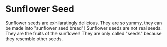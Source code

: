 # Sunflower Seed

Sunflower seeds are exhilaratingly delicious. They are so yummy, they can be
made into "sunflower seed bread"! Sunflower seeds are not real seeds. They are
the fruits of the sunflower! They are only called "seeds" because they resemble
other seeds.
